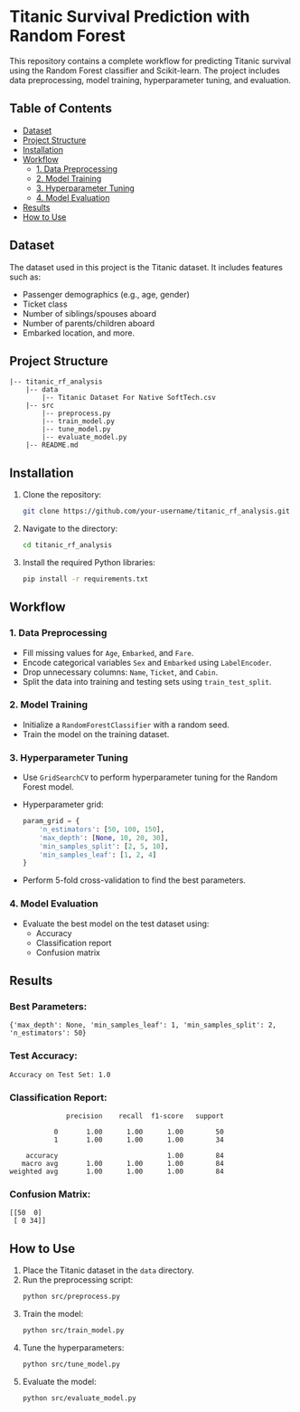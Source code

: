 # Titanic Survival Prediction with Random Forest

This repository contains a complete workflow for predicting Titanic survival using the Random Forest classifier and Scikit-learn. The project includes data preprocessing, model training, hyperparameter tuning, and evaluation.

## Table of Contents

- [Dataset](#dataset)
- [Project Structure](#project-structure)
- [Installation](#installation)
- [Workflow](#workflow)
  - [1. Data Preprocessing](#1-data-preprocessing)
  - [2. Model Training](#2-model-training)
  - [3. Hyperparameter Tuning](#3-hyperparameter-tuning)
  - [4. Model Evaluation](#4-model-evaluation)
- [Results](#results)
- [How to Use](#how-to-use)

## Dataset

The dataset used in this project is the Titanic dataset. It includes features such as:
- Passenger demographics (e.g., age, gender)
- Ticket class
- Number of siblings/spouses aboard
- Number of parents/children aboard
- Embarked location, and more.

## Project Structure

```
|-- titanic_rf_analysis
    |-- data
        |-- Titanic Dataset For Native SoftTech.csv
    |-- src
        |-- preprocess.py
        |-- train_model.py
        |-- tune_model.py
        |-- evaluate_model.py
    |-- README.md
```

## Installation

1. Clone the repository:
   ```bash
   git clone https://github.com/your-username/titanic_rf_analysis.git
   ```
2. Navigate to the directory:
   ```bash
   cd titanic_rf_analysis
   ```
3. Install the required Python libraries:
   ```bash
   pip install -r requirements.txt
   ```

## Workflow

### 1. Data Preprocessing

- Fill missing values for `Age`, `Embarked`, and `Fare`.
- Encode categorical variables `Sex` and `Embarked` using `LabelEncoder`.
- Drop unnecessary columns: `Name`, `Ticket`, and `Cabin`.
- Split the data into training and testing sets using `train_test_split`.

### 2. Model Training

- Initialize a `RandomForestClassifier` with a random seed.
- Train the model on the training dataset.

### 3. Hyperparameter Tuning

- Use `GridSearchCV` to perform hyperparameter tuning for the Random Forest model.
- Hyperparameter grid:
  ```python
  param_grid = {
      'n_estimators': [50, 100, 150],
      'max_depth': [None, 10, 20, 30],
      'min_samples_split': [2, 5, 10],
      'min_samples_leaf': [1, 2, 4]
  }
  ```

- Perform 5-fold cross-validation to find the best parameters.

### 4. Model Evaluation

- Evaluate the best model on the test dataset using:
  - Accuracy
  - Classification report
  - Confusion matrix

## Results

### Best Parameters:
```
{'max_depth': None, 'min_samples_leaf': 1, 'min_samples_split': 2, 'n_estimators': 50}
```

### Test Accuracy:
```
Accuracy on Test Set: 1.0
```

### Classification Report:
```
              precision    recall  f1-score   support

           0       1.00      1.00      1.00        50
           1       1.00      1.00      1.00        34

    accuracy                           1.00        84
   macro avg       1.00      1.00      1.00        84
weighted avg       1.00      1.00      1.00        84
```

### Confusion Matrix:
```
[[50  0]
 [ 0 34]]
```

## How to Use

1. Place the Titanic dataset in the `data` directory.
2. Run the preprocessing script:
   ```bash
   python src/preprocess.py
   ```
3. Train the model:
   ```bash
   python src/train_model.py
   ```
4. Tune the hyperparameters:
   ```bash
   python src/tune_model.py
   ```
5. Evaluate the model:
   ```bash
   python src/evaluate_model.py
   
